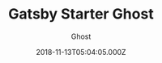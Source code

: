---
title: Gatsby Starter Ghost
github: https://github.com/TryGhost/gatsby-starter-ghost
demo: https://gatsby.ghost.org/
author: Ghost
ssg:
  - Gatsby
cms:
  - Ghost
date: 2018-11-13T05:04:05.000Z
description: A starter template to build lightning fast websites with Ghost & Gatsby
draft: false
publish_date: '2018-11-13T05:04:05Z'
update_date: '2022-08-25T01:26:48Z'
github_star: 940
github_fork: 824
---